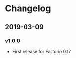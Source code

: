 # Changelog

## 2019-03-09

### [v1.0.0][v1.0.0]

* First release for Factorio 0.17

[v1.0.0]: https://mods.factorio.com/mod/transfer_entities/downloads
